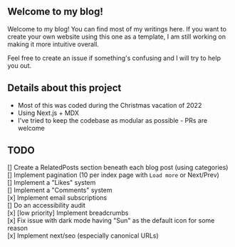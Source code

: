 ## Welcome to my blog!

Welcome to my blog! You can find most of my writings here. If you want to create your own website using this one as a template, I am still working on making it more intuitive overall.

Feel free to create an issue if something's confusing and I will try to help you out.


## Details about this project
- Most of this was coded during the Christmas vacation of 2022
- Using Next.js + MDX
- I've tried to keep the codebase as modular as possible - PRs are welcome

## TODO

[] Create a RelatedPosts section beneath each blog post (using categories)  
[] Implement pagination (10 per index page with `Load more` or Next/Prev)  
[] Implement a "Likes" system  
[] Implement a "Comments" system  
[x] Implement email subscriptions  
[] Do an accessibility audit  
[x] [low priority] Implement breadcrumbs  
[x] Fix issue with dark mode having "Sun" as the default icon for some reason  
[x] Implement next/seo (especially canonical URLs)